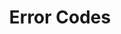 ---
title: Error Codes
content-type: "js-doc"
order: 4

sections:
  - content: |
      {% include connect/js-response-codes.html %}
---